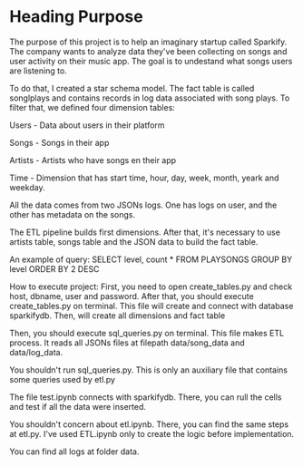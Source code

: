 # Heading Purpose

The purpose of this project is to help an imaginary startup called Sparkify. The company wants to analyze data they've been collecting on songs and user activity on their music app. The goal is to undestand what songs users are listening to. 

To do that, I created a star schema model. The fact table is called songlplays and contains records in log data associated with song plays. To filter that, we defined four dimension tables: 

Users - Data about users in their platform  

Songs - Songs in their app  

Artists - Artists who have songs en their app  

Time - Dimension that has start time, hour, day, week, month, yeark and weekday.   

All the data comes from two JSONs logs. One has logs on user, and the other has metadata on the songs. 

The ETL pipeline builds first dimensions. After that, it's necessary to use artists table, songs table and the JSON data to build the fact table. 

An example of query: SELECT level, count * FROM PLAYSONGS GROUP BY level ORDER BY 2 DESC

How to execute project: First, you need to open create_tables.py and check host, dbname, user and password. After that, you should execute create_tables.py on terminal. This file will create and connect with database sparkifydb. Then, will create all dimensions and fact table  

Then, you should execute sql_queries.py on terminal. This file makes ETL process. It reads all JSONs files at filepath data/song_data and data/log_data. 

You shouldn't run sql_queries.py. This is only an auxiliary file that contains some queries used by etl.py 

The file test.ipynb connects with sparkifydb. There, you can rull the cells and test if all the data were inserted.

You shouldn't concern about etl.ipynb. There, you can find the same steps at etl.py. I've used ETL.ipynb only to create the logic before implementation.

You can find all logs at folder data.